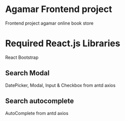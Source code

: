 # Agamar Frontend project

Frontend project agamar online book store

# Required React.js Libraries
React Bootstrap
## Search Modal
DatePicker, Modal, Input & Checkbox from antd
axios 

## Search autocomplete

AutoComplete from antd
axios




